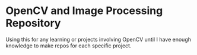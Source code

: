 # OpenCV and Image Processing Repository

Using this for any learning or projects involving OpenCV until I have enough knowledge to make repos for each specific project.

